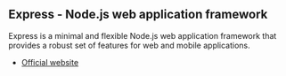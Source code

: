 ## Express - Node.js web application framework
Express is a minimal and flexible Node.js web application framework that provides a robust set of features for web and mobile applications.

- [Official website](https://expressjs.com/)